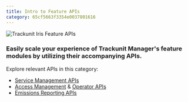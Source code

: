 ```yaml
---
title: Intro to Feature APIs
category: 65cf5663f3354e0037801616
---
```


![Trackunit Iris Feature APIs](https://cdn.statically.io/gh/trackunit/developer-hub/master/api-docs/apis-feature.png)

### Easily scale your experience of Trackunit Manager's feature modules by utilizing their accompanying APIs.

Explore relevant APIs in this category:

- [Service Management APIs](https://developers.trackunit.com/reference/service-management-intro)
- [Access Management](https://developers.trackunit.com/reference/access-management-intro) & [Operator APIs](https://developers.trackunit.com/reference/operator-intro)
- [Emissions Reporting APIs](https://developers.trackunit.com/reference/emissions-api)
